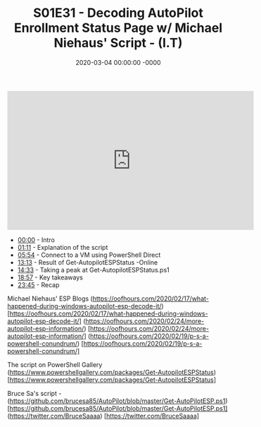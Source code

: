 ﻿---
layout: post
title: "S01E31 - Decoding AutoPilot Enrollment Status Page w/ Michael Niehaus' Script - (I.T)"
date: 2020-03-04 00:00:00 -0000
categories:
---

<iframe loading="lazy" width="560" height="315" src="https://www.youtube.com/embed/mG6JQNHvEWs" title="YouTube video player" frameborder="0" allow="accelerometer; autoplay; clipboard-write; encrypted-media; gyroscope; picture-in-picture" allowfullscreen></iframe>

* [00:00](https://www.youtube.com/watch?v=mG6JQNHvEWs&t=0s) - Intro
* [01:11](https://www.youtube.com/watch?v=mG6JQNHvEWs&t=71s) - Explanation of the script
* [05:54](https://www.youtube.com/watch?v=mG6JQNHvEWs&t=354s) - Connect to a VM using PowerShell Direct
* [13:13](https://www.youtube.com/watch?v=mG6JQNHvEWs&t=793s) - Result of Get-AutopilotESPStatus -Online
* [14:33](https://www.youtube.com/watch?v=mG6JQNHvEWs&t=873s) - Taking a peak at Get-AutopilotESPStatus.ps1
* [18:57](https://www.youtube.com/watch?v=mG6JQNHvEWs&t=1137s) - Key takeaways
* [23:45](https://www.youtube.com/watch?v=mG6JQNHvEWs&t=1425s) - Recap

Michael Niehaus' ESP Blogs
(https://oofhours.com/2020/02/17/what-happened-during-windows-autopilot-esp-decode-it/) [https://oofhours.com/2020/02/17/what-happened-during-windows-autopilot-esp-decode-it/]
(https://oofhours.com/2020/02/24/more-autopilot-esp-information/) [https://oofhours.com/2020/02/24/more-autopilot-esp-information/]
(https://oofhours.com/2020/02/19/p-s-a-powershell-conundrum/) [https://oofhours.com/2020/02/19/p-s-a-powershell-conundrum/]

The script on PowerShell Gallery
(https://www.powershellgallery.com/packages/Get-AutopilotESPStatus) [https://www.powershellgallery.com/packages/Get-AutopilotESPStatus]

Bruce Sa's script - (https://github.com/brucesa85/AutoPilot/blob/master/Get-AutoPilotESP.ps1) [https://github.com/brucesa85/AutoPilot/blob/master/Get-AutoPilotESP.ps1]
(https://twitter.com/BruceSaaaa) [https://twitter.com/BruceSaaaa]

